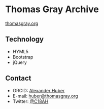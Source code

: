 Thomas Gray Archive
======
[thomasgray.org](http://www.thomasgray.org/)

## Technology
* HYML5
* Bootstrap
* jQuery

## Contact
* ORCID: [Alexander Huber](http://orcid.org/0000-0002-2151-6415)
* E-mail: [huber@thomasgray.org](mailto:huber@thomasgray.org)
* Twitter: [@C18AH](https://twitter.com/C18AH)
